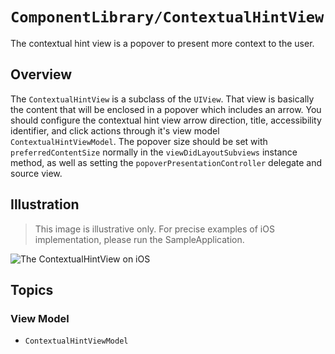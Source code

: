 # ``ComponentLibrary/ContextualHintView``

The contextual hint view is a popover to present more context to the user.

## Overview

The `ContextualHintView` is a subclass of the `UIView`. That view is basically the content that will be enclosed in a popover which includes an arrow. You should configure the contextual hint view arrow direction, title, accessibility identifier, and click actions through it's view model ``ContextualHintViewModel``. The popover size should be set with `preferredContentSize` normally in the `viewDidLayoutSubviews` instance method, as well as setting the `popoverPresentationController` delegate and source view.

## Illustration

> This image is illustrative only. For precise examples of iOS implementation, please run the SampleApplication.

![The ContextualHintView on iOS](ContextualHintView)

## Topics

### View Model

- ``ContextualHintViewModel``
